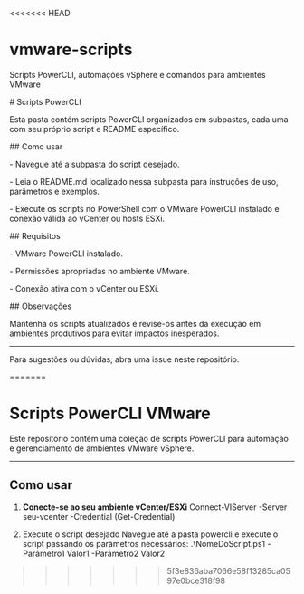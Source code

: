 <<<<<<< HEAD
# vmware-scripts

Scripts PowerCLI, automações vSphere e comandos para ambientes VMware







\# Scripts PowerCLI



Esta pasta contém scripts PowerCLI organizados em subpastas, cada uma com seu próprio script e README específico.



\## Como usar



\- Navegue até a subpasta do script desejado.

\- Leia o README.md localizado nessa subpasta para instruções de uso, parâmetros e exemplos.

\- Execute os scripts no PowerShell com o VMware PowerCLI instalado e conexão válida ao vCenter ou hosts ESXi.



\## Requisitos



\- VMware PowerCLI instalado.

\- Permissões apropriadas no ambiente VMware.

\- Conexão ativa com o vCenter ou ESXi.



\## Observações



Mantenha os scripts atualizados e revise-os antes da execução em ambientes produtivos para evitar impactos inesperados.



---



Para sugestões ou dúvidas, abra uma issue neste repositório.



=======
# Scripts PowerCLI VMware

Este repositório contém uma coleção de scripts PowerCLI para automação e gerenciamento de ambientes VMware vSphere.

---

## Como usar

1. **Conecte-se ao seu ambiente vCenter/ESXi**
Connect-VIServer -Server seu-vcenter -Credential (Get-Credential)

2. Execute o script desejado
Navegue até a pasta powercli e execute o script passando os parâmetros necessários:
.\NomeDoScript.ps1 -Parâmetro1 Valor1 -Parâmetro2 Valor2
>>>>>>> 5f3e836aba7066e58f13285ca0597e0bce318f98
